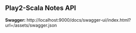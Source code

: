 ## Play2-Scala Notes API
**Swagger:**
http://localhost:9000/docs/swagger-ui/index.html?url=/assets/swagger.json
